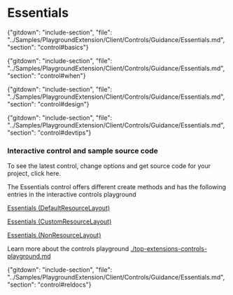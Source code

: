 ﻿# Essentials

{"gitdown": "include-section", "file": "../Samples/PlaygroundExtension/Client/Controls/Guidance/Essentials.md", "section": "control#basics"}

<!-- TODO get an IMAGE to embed here -->

<!-- TODO get an SAMPLE CODE to embed here -->

{"gitdown": "include-section", "file": "../Samples/PlaygroundExtension/Client/Controls/Guidance/Essentials.md", "section": "control#when"}

{"gitdown": "include-section", "file": "../Samples/PlaygroundExtension/Client/Controls/Guidance/Essentials.md", "section": "control#design"}

{"gitdown": "include-section", "file": "../Samples/PlaygroundExtension/Client/Controls/Guidance/Essentials.md", "section": "control#devtips"}

### Interactive control and sample source code
To see the latest control, change options and get source code for your project, click here.

The Essentials control offers different create methods and has the following entries in the interactive controls playground

<a href="https://ms.portal.azure.com/?Microsoft_Azure_Playground=true#blade/Microsoft_Azure_Playground/ControlsIndexBlade/Essentials_createDefaultResourceLayout_Playground" target="_blank">Essentials (DefaultResourceLayout)</a>

<a href="https://ms.portal.azure.com/?Microsoft_Azure_Playground=true#blade/Microsoft_Azure_Playground/ControlsIndexBlade/Essentials_createCustomResourceLayout_Playground" target="_blank">Essentials (CustomResourceLayout)</a>

<a href="https://ms.portal.azure.com/?Microsoft_Azure_Playground=true#blade/Microsoft_Azure_Playground/ControlsIndexBlade/Essentials_createNonResourceLayout_Playground" target="_blank">Essentials (NonResourceLayout)</a>

Learn more about the controls playground [./top-extensions-controls-playground.md](./top-extensions-controls-playground.md)


{"gitdown": "include-section", "file": "../Samples/PlaygroundExtension/Client/Controls/Guidance/Essentials.md", "section": "control#reldocs"}
